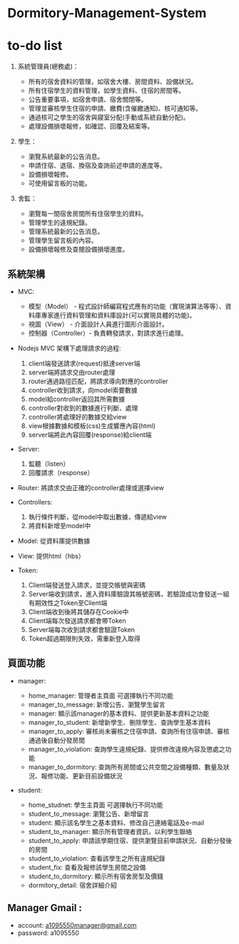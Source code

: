 # Dormitory-Management-System

# to-do list
1. 系統管理員(總務處)： 
    * 所有的宿舍資料的管理，如宿舍大樓、房間資料、設備狀況。 
    * 所有住宿學生的資料管理，如學生資料、住宿的房間等。 
    * 公告重要事項，如宿舍申請、宿舍關閉等。 
    * 管理並審核學生住宿的申請、繳費(含催繳通知)、核可通知等。 
    * 通過核可之學生的宿舍與寢室分配(手動或系統自動分配)。 
    * 處理設備損壞報修，如確認、回覆及結案等。

2. 學生： 
    * 瀏覽系統最新的公告消息。 
    * 申請住宿、退宿、換宿及查詢前述申請的進度等。 
    * 設備損壞報修。 
    * 可使用留言板的功能。

3. 舍監： 
    * 瀏覽每一間宿舍房間所有住宿學生的資料。 
    * 管理學生的違規紀錄。 
    * 管理系統最新的公告消息。 
    * 管理學生留言板的內容。 
    * 設備損壞報修及查閱設備損壞進度。
## 系統架構
* MVC:
    * 模型（Model） - 程式設計師編寫程式應有的功能（實現演算法等等）、資料庫專家進行資料管理和資料庫設計(可以實現具體的功能)。
    * 視圖（View） - 介面設計人員進行圖形介面設計。
    * 控制器（Controller）- 負責轉發請求，對請求進行處理。

* Nodejs MVC 架構下處理請求的過程:
    1. client端發送請求(request)抵達server端
    2. server端將請求交由router處理
    3. router通過路徑匹配，將請求導向對應的controller
    4. controller收到請求，向model索要數據
    5. model給controller返回其所需數據
    6. controller對收到的數據進行判斷、處理
    7. controller將處理好的數據交給view
    8. view根據數據和模板(css)生成響應內容(html)
    9. server端將此內容回覆(response)給client端

* Server: 
    1. 監聽（listen）
    2. 回覆請求（response）

* Router: 將請求交由正確的controller處理或選擇view

* Controllers: 
    1. 執行條件判斷，從model中取出數據，傳遞給view
    2. 將資料新增至model中

* Model: 從資料庫提供數據

* View: 提供html（hbs）

* Token:
    1. Client端發送登入請求，並提交帳號與密碼
    2. Server端收到請求，進入資料庫驗證其帳號密碼，若驗證成功會發送一組有期效性之Token至Client端
    3. Client端收到後將其儲存在Cookie中
    4. Client端每次發送請求都會帶Token
    5. Server端每次收到請求都會驗證Token
    6. Token超過期限則失效，需重新登入取得

## 頁面功能
* manager: 
    * home_manager: 管理者主頁面 可選擇執行不同功能
	* manager_to_message: 新增公告、瀏覽學生留言
	* manager: 顯示該manager的基本資料、提供更新基本資料之功能
	* manager_to_student: 新增新學生、刪除學生、查詢學生基本資料
	* manager_to_apply: 審核尚未審核之住宿申請、查詢所有住宿申請、審核通過後自動分發房間
	* manager_to_violation: 查詢學生違規紀錄、提供修改違規內容及懲處之功能
	* manager_to_dormitory: 查詢所有房間或公共空間之設備種類、數量及狀況、報修功能、更新目前設備狀況

* student: 
	* home_studnet: 學生主頁面 可選擇執行不同功能
	* student_to_message: 瀏覽公告、新增留言
	* student: 顯示該名學生之基本資料、修改自己連絡電話及e-mail
	* student_to_manager: 顯示所有管理者資訊，以利學生聯絡
	* student_to_apply: 申請該學期住宿、提供瀏覽目前申請狀況、自動分發後的房間
	* student_to_violation: 查看該學生之所有違規紀錄
	* student_fix: 查看及報修該學生房間之設備
	* student_to_dormitory: 顯示所有宿舍房型及價錢
	* dormitory_detail: 宿舍詳細介紹

## Manager Gmail :
* account: a1095550manager@gmail.com
* password: a1095550
